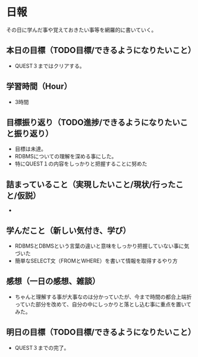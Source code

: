 # 日報
その日に学んだ事や覚えておきたい事等を網羅的に書いていく。
## 本日の目標（TODO目標/できるようになりたいこと）
- QUEST３まではクリアする。
## 学習時間（Hour）
- 3時間
## 目標振り返り（TODO進捗/できるようになりたいこと振り返り）
- 目標は未達。
- RDBMSについての理解を深める事にした。
- 特にQUEST１の内容をしっかりと把握することに努めた
## 詰まっていること（実現したいこと/現状/行ったこと/仮説）
- 
## 学んだこと（新しい気付き、学び）
- RDBMSとDBMSという言葉の違いと意味をしっかり把握していない事に気づいた
- 簡単なSELECT文（FROMとWHERE）を書いて情報を取得するやり方
## 感想（一日の感想、雑談）
- ちゃんと理解する事が大事なのは分かっていたが、今まで時間の都合上端折っていた部分を改めて、自分の中にしっかりと落とし込む事に重点を置いてみた。
## 明日の目標（TODO目標/できるようになりたいこと）
- QUEST３までの完了。